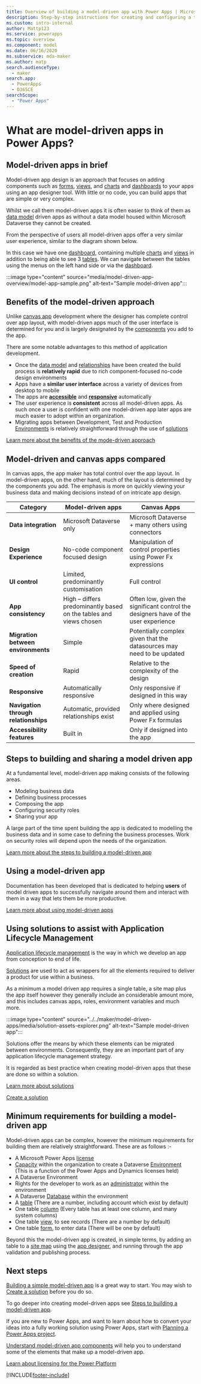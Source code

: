 ```yaml
---
title: Overview of building a model-driven app with Power Apps | Microsoft Docs
description: Step-by-step instructions for creating and configuring a table to use with a Power Apps model-driven app.
ms.custom: intro-internal
author: Mattp123
ms.service: powerapps
ms.topic: overview
ms.component: model
ms.date: 06/16/2020
ms.subservice: mda-maker
ms.author: matp
search.audienceType: 
  - maker
search.app: 
  - PowerApps
  - D365CE
searchScope:
  - "Power Apps"
---
```

# What are model-driven apps in Power Apps?

## Model-driven apps in brief

Model-driven app design is an approach that focuses on adding components such as [forms](../model-driven-apps/model-driven-app-glossary.md#Form), [views](../model-driven-apps/model-driven-app-glossary.md#View), and [charts](../model-driven-apps/model-driven-app-glossary.md#Chart) and [dashboards](../model-driven-apps/model-driven-app-glossary.md#Dashboard) to your apps using an app designer tool. With little or no code, you can build apps that are simple or very complex.

Whilst we call them model-driven apps it is often easier to think of them as [data model](../model-driven-apps/model-driven-app-glossary.md#data-model) driven apps as without a data model housed within Microsoft Dataverse they cannot be created.

From the perspective of users all model-driven apps offer a very similar user experience, similar to the diagram shown below.  

In this case we have one [dashboard](../model-driven-apps/model-driven-app-glossary.md#Dashboard), containing multiple [charts](../model-driven-apps/model-driven-app-glossary.md#Chart) and [views](../model-driven-apps/model-driven-app-glossary.md#View) in addition to being able to see 3 [tables](../model-driven-apps/model-driven-app-glossary.md#table).  We can navigate between the tables using the menus on the left hand side or via the [dashboard](../model-driven-apps/model-driven-app-glossary.md#Dashboard).

:::image type="content" source="media/model-driven-app-overview/model-app-sample.png" alt-text="Sample model-driven app":::

## Benefits of the model-driven approach

Unlike [canvas app](../model-driven-apps/model-driven-app-glossary.md#canvas-app) development where the designer has complete control over app layout, with model-driven apps much of the user interface is determined for you and is largely designated by the [components](../model-driven-apps/model-driven-app-glossary.md#Component) you add to the app.

There are some notable advantages to this method of application development.  

- Once the [data model](../model-driven-apps/model-driven-app-glossary.md#data-model) and [relationships](../model-driven-apps/model-driven-app-glossary.md#Relationship) have been created the build process is **relatively rapid** due to rich component-focused no-code design environments
- Apps have a **similar user interface** across a variety of devices from desktop to mobile
- The apps are [**accessible**](../model-driven-apps/model-driven-app-glossary.md#Accessibility) and [**responsive**](../model-driven-apps/model-driven-app-glossary.md#Accessibility) automatically
- The user experience is **consistent** across all model-driven apps.  As such once a user is confident with one model-driven app later apps are much easier to adopt within an organization.
- Migrating apps between Development, Test and Production [Environments](../model-driven-apps/model-driven-app-glossary.md#environment) is relatively straightforward through the use of [solutions](../model-driven-apps/model-driven-app-glossary.md#solution)

[Learn more about the benefits of the mode-driven approach](app-value-proposition.md)

## Model-driven and canvas apps compared

In canvas apps, the app maker has total control over the app layout. In model-driven apps, on the other hand, much of the layout is determined by the components you add. The emphasis is more on quickly viewing your business data and making decisions instead of on intricate app design.

|Category|Model-driven apps|Canvas Apps|  
|-----------|------------|------------|
|**Data integration**|Microsoft Dataverse only|Microsoft Dataverse + many others using connectors|
|**Design Experience**|No-code component focused design|Manipulation of control properties using Power Fx expressions|
|**UI control**|Limited, predominantly customisation|Full control|
|**App consistency**|High – differs predominantly based on the tables and views chosen|Often low, given the significant control the designers have of the user experience|
|**Migration between environments**|Simple|Potentially complex given that the datasources may need to be updated|
|**Speed of creation**|Rapid|Relative to the complexity of the design|
|**Responsive**|Automatically responsive|Only responsive if designed in this way|
|**Navigation through relationships**|Automatic, provided relationships exist|Only where designed and applied using Power Fx formulas|
|**Accessibility features**|Built in|Only if designed into the app|

## Steps to building and sharing a model driven app

At a fundamental level, model-driven app making consists of the following areas.

- Modeling business data
- Defining business processes
- Composing the app
- Configuring security roles
- Sharing your app

A large part of the time spent building the app is dedicated to modelling the business data and in some case to defining the business processes. Work on security roles will depend upon the needs of the organization.

[Learn more about the steps to building a model-driven app](app-building-steps.md)

## Using a model-driven app

Documentation has been developed that is dedicated to helping **users** of model driven apps to successfully navigate around them and interact with them in a way that lets them be more productive.

[Learn more about using model-driven apps](https://docs.microsoft.com/en-us/powerapps/user/use-model-driven-apps)

## Using solutions to assist with Application Lifecycle Management

[Application lifecycle management](../model-driven-apps/model-driven-app-glossary.md#application-lifecycle-management) is the way in which we develop an app from conception to end of life.

[Solutions](../model-driven-apps/model-driven-app-glossary.md#solution) are used to act as wrappers for all the elements required to deliver a product for use within a business.

As a minimum a model driven app requires a single table, a site map plus the app itself however they generally include an considerable amount more, and this includes canvas apps, roles, environment variables and much more.  

:::image type="content" source="../../maker/model-driven-apps/media/solution-assets-explorer.png" alt-text="Sample model-driven app":::

Solutions offer the means by which these elements can be migrated between environments.  Consequently, they are an important part of any application lifecycle management strategy.

It is regarded as best practice when creating model-driven apps that these are done so within a solution.

[Learn more about solutions](../../developer/data-platform/introduction-solutions)

[Create a solution](../../maker/data-platform/create-solution)

## Minimum requirements for building a model-driven app

Model-driven apps can be complex, however the minimum requirements for building them are relatively straightforward.  These are as follows :-

- A Microsoft Power Apps [license](https://docs.microsoft.com/en-us/power-platform/admin/pricing-billing-skus)
- [Capacity](https://docs.microsoft.com/en-us/power-platform/admin/capacity-storage) within the organization to create a Dataverse [Environment](model-driven-app-glossary.md#Environment) (This is a function of the Power Apps and Dynamics licenses held)
- A Dataverse Environment
- Rights for the developer to work as an [administrator](https://docs.microsoft.com/en-us/power-platform/admin/database-security) within the environment
- A Dataverse [Database](model-driven-app-glossary.md#Database) within the environment
- A [table](model-driven-app-glossary.md#table) (There are a number, including account which exist by default)
- One table [column](model-driven-app-glossary.md#column) (Every table has at least one column, and many system columns)
- One table [view](model-driven-app-glossary.md#view), to see records (There are a number by default)
- One table [form](model-driven-app-glossary.md#Form), to enter data (There will be one by default)

Beyond this the model-driven app is created, in simple terms, by adding an table to a [site map](model-driven-app-glossary.md#Site-map) using the [app designer](model-driven-app-glossary.md#app-designer), and running through the app validation and publishing process.

## Next steps

[Building a simple model-driven app](build-first-model-driven-app.md) is a great way to start.  You may wish to [Create a solution](../../maker/data-platform/create-solution) before you do so.

To go deeper into creating model-driven apps see [Steps to building a model-driven app](app-building-steps.md).

If you are new to Power Apps, and want to learn about how to convert your ideas into a fully working solution using Power Apps, start with [Planning a Power Apps project](../../guidance/planning/introduction.md).

[Understand model-driven app components](model-driven-app-components.md) will help you to understand some of the elements that make up a model-driven app.

[Learn about licensing for the Power Platform](https://docs.microsoft.com/en-us/power-platform/admin/pricing-billing-skus)

[!INCLUDE[footer-include](../../includes/footer-banner.md)]